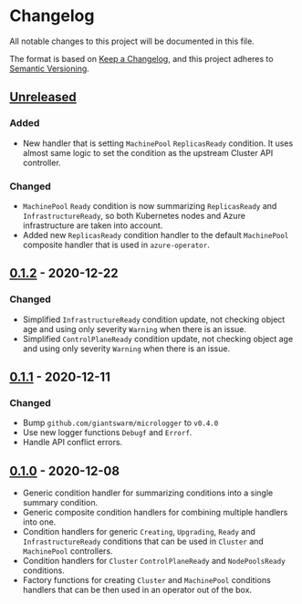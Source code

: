 # Changelog

All notable changes to this project will be documented in this file.

The format is based on [Keep a Changelog](https://keepachangelog.com/en/1.0.0/),
and this project adheres to [Semantic Versioning](https://semver.org/spec/v2.0.0.html).



## [Unreleased]

### Added

- New handler that is setting `MachinePool` `ReplicasReady` condition. It uses almost same logic to set the condition as the upstream Cluster API controller.

### Changed

- `MachinePool` `Ready` condition is now summarizing `ReplicasReady` and `InfrastructureReady`, so both Kubernetes nodes and Azure infrastructure are taken into account.
- Added new `ReplicasReady` condition handler to the default `MachinePool` composite handler that is used in `azure-operator`.

## [0.1.2] - 2020-12-22

### Changed

- Simplified `InfrastructureReady` condition update, not checking object age and
  using only severity `Warning` when there is an issue.
- Simplified `ControlPlaneReady` condition update, not checking object age and
  using only severity `Warning` when there is an issue.

## [0.1.1] - 2020-12-11

### Changed

- Bump `github.com/giantswarm/micrologger` to `v0.4.0` 
- Use new logger functions `Debugf` and `Errorf`.
- Handle API conflict errors.

## [0.1.0] - 2020-12-08

- Generic condition handler for summarizing conditions into a single summary condition.
- Generic composite condition handlers for combining multiple handlers into one.
- Condition handlers for generic `Creating`, `Upgrading`, `Ready` and `InfrastructureReady` conditions that can be used in `Cluster` and `MachinePool` controllers.
- Condition handlers for `Cluster` `ControlPlaneReady` and `NodePoolsReady` conditions.
- Factory functions for creating `Cluster` and `MachinePool` conditions handlers that can be then used in an operator out of the box.

[Unreleased]: https://github.com/giantswarm/conditions-handler/compare/v0.1.2...HEAD
[0.1.2]: https://github.com/giantswarm/conditions-handler/compare/v0.1.1...v0.1.2
[0.1.1]: https://github.com/giantswarm/conditions-handler/compare/v0.1.0...v0.1.1
[0.1.0]: https://github.com/giantswarm/conditions-handler/releases/tag/v0.1.0
